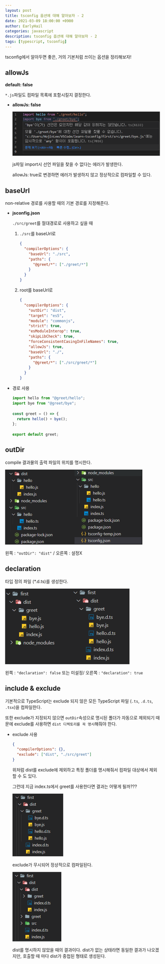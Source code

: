 ```yaml
---
layout: post
title: tsconfig 옵션에 대해 알아보자 - 2
date: 2021-03-09 18:00:00 +0900
author: EarlyHail
categories: javascript
description: tsconfig 옵션에 대해 알아보자 - 2
tags: [typescript, tsconfig]
---
```


tsconfig에서 알아두면 좋은, 거의 기본처럼 쓰이는 옵션을 정리해보자!

## allowJs

**default: false**

`*.js`파일도 컴파일 목록에 포함시킬지 결정한다.

- **allowJs: false**

  ![allowJs](/assets/posts/JavaScript/tsconfig2/img1.png)

  js파일 import시 선언 파일을 찾을 수 없다는 에러가 발생한다.

  allowJs: true로 변경하면 에러가 발생하지 않고 정상적으로 컴파일할 수 있다.

## baseUrl

non-relative 경로를 사용할 때의 기본 경로를 지정해준다.

- **jsconfig.json**

  `./src/greet`를 절대경로로 사용하고 싶을 때

  1. `./src`를 baseUrl로

     ```json
     {
       "compilerOptions": {
         "baseUrl": "./src",
         "paths": {
           "@greet/*": ["./greet/*"]
         }
       }
     }
     ```

  2. root를 baseUrl로

     ```json
     {
       "compilerOptions": {
         "outDir": "dist",
         "target": "es5",
         "module": "commonjs",
         "strict": true,
         "esModuleInterop": true,
         "skipLibCheck": true,
         "forceConsistentCasingInFileNames": true,
         "allowJs": true,
         "baseUrl": "./",
         "paths": {
           "@greet/*": ["./src/greet/*"]
         }
       }
     }
     ```

- 경로 사용

  ```typescript
  import hello from "@greet/hello";
  import bye from "@greet/bye";

  const greet = () => {
    return hello() + bye();
  };

  export default greet;
  ```

## outDir

compile 결과물의 출력 파일의 위치를 명시한다.

![allowJs](/assets/posts/JavaScript/tsconfig2/img2.png)

왼쪽 : `"outDir": "dist"` / 오른쪽 : 설정X

## declaration

타입 정의 파일 (\*.d.ts)를 생성한다.

![declaration](/assets/posts/JavaScript/tsconfig2/img3.png)

왼쪽 : `"declaration": false` 또는 미설정/ 오른쪽 : `"declaration": true`

## include & exclude

기본적으로 TypeScript는 exclude 되지 않은 모든 TypeScript 파일 (`.ts`, `.d.ts`, `.tsx`)을 컴파일한다.

또한 exclude가 지정되지 않으면 `outDir`속성으로 명시된 폴더가 자동으로 제외되기 때문에 exclude를 사용하면 `dist 디렉토리를 꼭 명시`해줘야 한다.

- exclude 사용

  ```json
  {
    "compilerOptions": {},
    "exclude": ["dist", "./src/greet"]
  }
  ```

  위처럼 dist를 exclude에 제외하고 특정 폴더를 명시해줘서 컴파일 대상에서 제외할 수 도 있다.

  그런데 지금 index.ts에서 greet를 사용한다면 결과는 어떻게 될까???

  ![exclude](/assets/posts/JavaScript/tsconfig2/img4.png)

  exclude가 무시되어 정상적으로 컴파일된다.

  ![exclude-without-dist](/assets/posts/JavaScript/tsconfig2/img5.png)

  dist를 명시하지 않았을 때의 결과이다. dist가 없는 상태라면 동일한 결과가 나오겠지만, 호출할 때 마다 dist가 중첩된 형태로 생성된다.
